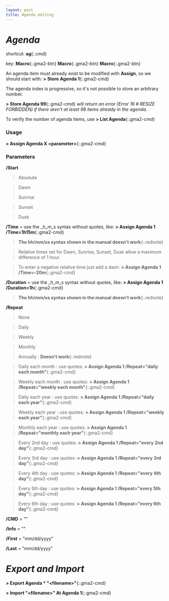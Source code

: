 ```yaml
---
layout: post
title: Agenda editing
---
```

# *Agenda*

shortcut: **ag**{:.cmd}

key: **Macro**{:.gma2-btn} **Macro**{:.gma2-btn} **Macro**{:.gma2-btn}

An agenda item must already exist to be modified with **Assign**, so we should start with: **\> Store Agenda 1**{:.gma2-cmd}

The agenda index is progressive, so it's not possible to store an arbitrary number.  

**\> Store Agenda 99**{:.gma2-cmd} _will return an error (Error 16 # RESIZE FORBIDDEN) if there aren't at least 98 items already in the agenda_.

To verify the number of agenda items, use **\> List Agenda**{:.gma2-cmd}

### Usage

**\> Assign Agenda X \<parameter\>**{:.gma2-cmd}

### Parameters

  **/Start**
  > Absolute

  > Dawn

  > Sunrise

  > Sunset

  > Dusk

  **/Time** = use the _h_m_s syntax without quotes, like: **\> Assign Agenda 1 /Time=1h15m**{:.gma2-cmd}

> **The hh/mm/ss syntax shown in the manual doesn't work**{:.rednote}

> Relative times set for Dawn, Sunrise, Sunset, Dusk allow a maximum difference of 1 hour.

> To enter a negative relative time just add a dash: **\> Assign Agenda 1 /Time=-20m**{:.gma2-cmd}

  **/Duration** = use the _h_m_s syntax without quotes, like: **\> Assign Agenda 1 /Duration=1h**{:.gma2-cmd}

> **The hh/mm/ss syntax shown in the manual doesn't work**{:.rednote}

  **/Repeat**
  > None

  > Daily

  > Weekly

  > Monthly

  > Annually :  **Doesn't work**{:.rednote}

  > Daily each month : use quotes: **\> Assign Agenda 1 /Repeat="daily each month"**{:.gma2-cmd}

  > Weekly each month : use quotes: **\> Assign Agenda 1 /Repeat="weekly each month"**{:.gma2-cmd}

  > Daily each year : use quotes: **\> Assign Agenda 1 /Repeat="daily each year"**{:.gma2-cmd}

  > Weekly each year : use quotes: **\> Assign Agenda 1 /Repeat="weekly each year"**{:.gma2-cmd}

  > Monthly each year : use quotes: **\> Assign Agenda 1 /Repeat="monthly each year"**{:.gma2-cmd}

  > Every 2nd day : use quotes: **\> Assign Agenda 1 /Repeat="every 2nd day"**{:.gma2-cmd}

  > Every 3rd day : use quotes: **\> Assign Agenda 1 /Repeat="every 3rd day"**{:.gma2-cmd}

  > Every 4th day : use quotes: **\> Assign Agenda 1 /Repeat="every 4th day"**{:.gma2-cmd}

  > Every 5th day : use quotes: **\> Assign Agenda 1 /Repeat="every 5th day"**{:.gma2-cmd}

  > Every 6th day : use quotes: **\> Assign Agenda 1 /Repeat="every 6th day"**{:.gma2-cmd}

  **/CMD** = ""

  **/Info** = ""

  **/First** = "mm/dd/yyyy"

  **/Last** = "mm/dd/yyyy"

# *Export and Import*

**\> Export Agenda * "\<filename\>"**{:.gma2-cmd}

**\> Import "\<filename\>" At Agenda 1**{:.gma2-cmd}
